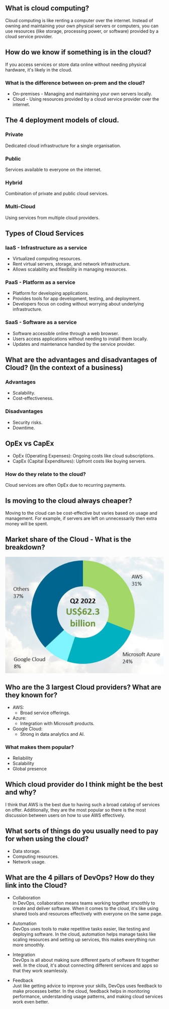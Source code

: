 ## What is cloud computing?
Cloud computing is like renting a computer over the internet. Instead of owning and maintaining your own physical servers or computers, you can use resources (like storage, processing power, or software) provided by a cloud service provider.
## How do we know if something is in the cloud?
If you access services or store data online without needing physical hardware, it's likely in the cloud.

### What is the difference between on-prem and the cloud?
* On-premises - Managing and maintaining your own servers locally.
* Cloud - Using resources provided by a cloud service provider over the internet.
## The 4 deployment models of cloud.
### Private
Dedicated cloud infrastructure for a single organisation.
### Public
Services available to everyone on the internet.
### Hybrid
Combination of private and public cloud services.
### Multi-Cloud
Using services from multiple cloud providers.

## Types of Cloud Services
### IaaS - Infrastructure as a service
- Virtualized computing resources.
- Rent virtual servers, storage, and network infrastructure.
- Allows scalability and flexibility in managing resources.
### PaaS - Platform as a service
- Platform for developing applications.
- Provides tools for app development, testing, and deployment.
- Developers focus on coding without worrying about underlying infrastructure.
### SaaS - Software as a service
- Software accessible online through a web browser.
- Users access applications without needing to install them locally.
- Updates and maintenance handled by the service provider.

## What are the advantages and disadvantages of Cloud? (In the context of a business)
### Advantages
* Scalability.
* Cost-effectiveness.
### Disadvantages
* Security risks.
* Downtime.

## OpEx vs CapEx
* OpEx (Operating Expenses): Ongoing costs like cloud subscriptions.
* CapEx (Capital Expenditures): Upfront costs like buying servers.

### How do they relate to the cloud?
Cloud services are often OpEx due to recurring payments.

## Is moving to the cloud always cheaper?
Moving to the cloud can be cost-effective but varies based on usage and management. For example, if servers are left on unnecessarily then extra money will be spent.

## Market share of the Cloud - What is the breakdown?
![img.png](img.png)

## Who are the 3 largest Cloud providers? What are they known for?
* AWS:
  * Broad service offerings.
* Azure:
  * Integration with Microsoft products.
* Google Cloud:
  * Strong in data analytics and AI.
### What makes them popular?
* Reliability
* Scalability
* Global presence

## Which cloud provider do I think might be the best and why?
I think that AWS is the best due to having such a broad catalog of services on offer. Additionally, they are the most popular so there is the most discussion between users on how to use AWS effectively.
## What sorts of things do you usually need to pay for when using the cloud?
* Data storage.
* Computing resources.
* Network usage.
## What are the 4 pillars of DevOps? How do they link into the Cloud?
* Collaboration<br>
In DevOps, collaboration means teams working together smoothly to create and deliver software. When it comes to the cloud, it's like using shared tools and resources effectively with everyone on the same page.

* Automation<br>
DevOps uses tools to make repetitive tasks easier, like testing and deploying software. In the cloud, automation helps manage tasks like scaling resources and setting up services, this makes everything run more smoothly.

* Integration<br>
DevOps is all about making sure different parts of software fit together well. In the cloud, it's about connecting different services and apps so that they work seamlessly.

* Feedback<br>
Just like getting advice to improve your skills, DevOps uses feedback to make processes better. In the cloud, feedback helps in monitoring performance, understanding usage patterns, and making cloud services work even better.
